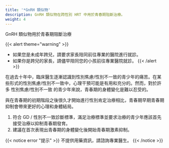 ```yaml
---
title: '*GnRH 類似物'
description: GnRH 類似物在跨性別 HRT 中用於青春期阻斷治療。
weight: 4
---
```


GnRH 類似物用於青春期阻斷治療

{{< alert theme="warning" >}}

- 如果您是未成年跨兒，請要求家長陪同前往專業的醫院進行就診。
- 如果你是跨兒的家長，請儘早陪同您的小孩前往專業醫院就診。
{{< /alert >}}

在過去十年中，臨床醫生逐漸認識到性別焦慮/性別不一致的青少年的痛苦。在某些形式的性別焦慮/性別不一致中，心理干預可能是有用和充分的。然而，對於許多 性別焦慮/性別不一致 的青少年來說，青春期的身體變化是難以忍受的。

與在青春期的初期階段之後很久才開始進行性別肯定治療相比，青春期早期青春期抑制會帶來更好的心理和身體結局。

1. 符合 GD / 性別不一致診斷標準，滿足治療標準並要求治療的青少年應該首先接受治療以抑制青春期發育。
1. 建議在首次表現出青春期的身體變化後開始青春期激素抑制。

{{< notice error "提示" >}}
不提供用藥資訊，請諮詢專業醫生。
{{< /notice >}}
